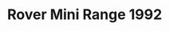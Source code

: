 ---
    title: Rover Mini Range 1992
    slug: Rover-Mini-Range-1992
    description:
    code: Rover-Mini-Range-1992
    image: https://cmdiy-archive.s3.us-east-1.amazonaws.com/adverts/images/Rover+Mini+Range+1992.jpeg
    download: https://cmdiy-archive.s3.us-east-1.amazonaws.com/adverts/documents/Rover+Mini+Range+1992.pdf
---